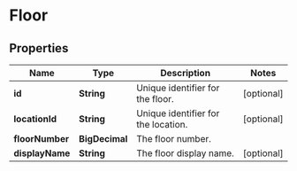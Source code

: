 <!--  Copyright 2025 Cisco Systems Inc.

Permission is hereby granted, free of charge, to any person obtaining a copy
of this software and associated documentation files (the "Software"), to deal
in the Software without restriction, including without limitation the rights
to use, copy, modify, merge, publish, distribute, sublicense, and/or sell
copies of the Software, and to permit persons to whom the Software is
furnished to do so, subject to the following conditions:

The above copyright notice and this permission notice shall be included in
all copies or substantial portions of the Software.

THE SOFTWARE IS PROVIDED "AS IS", WITHOUT WARRANTY OF ANY KIND, EXPRESS OR
IMPLIED, INCLUDING BUT NOT LIMITED TO THE WARRANTIES OF MERCHANTABILITY,
FITNESS FOR A PARTICULAR PURPOSE AND NONINFRINGEMENT. IN NO EVENT SHALL THE
AUTHORS OR COPYRIGHT HOLDERS BE LIABLE FOR ANY CLAIM, DAMAGES OR OTHER
LIABILITY, WHETHER IN AN ACTION OF CONTRACT, TORT OR OTHERWISE, ARISING FROM,
OUT OF OR IN CONNECTION WITH THE SOFTWARE OR THE USE OR OTHER DEALINGS IN
THE SOFTWARE.-->


# Floor


## Properties

| Name | Type | Description | Notes |
|------------ | ------------- | ------------- | -------------|
|**id** | **String** | Unique identifier for the floor. |  [optional] |
|**locationId** | **String** | Unique identifier for the location. |  [optional] |
|**floorNumber** | **BigDecimal** | The floor number. |  |
|**displayName** | **String** | The floor display name. |  [optional] |



